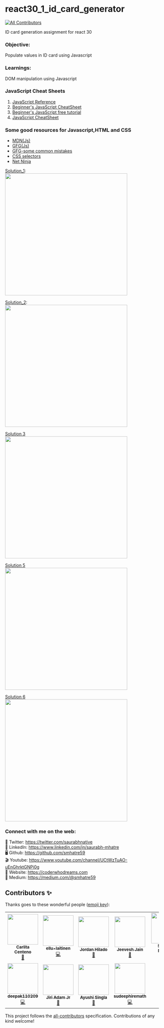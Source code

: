 # react30_1_id_card_generator
<!-- ALL-CONTRIBUTORS-BADGE:START - Do not remove or modify this section -->
[![All Contributors](https://img.shields.io/badge/all_contributors-11-orange.svg?style=flat-square)](#contributors-)
<!-- ALL-CONTRIBUTORS-BADGE:END -->
ID card generation assignment for react 30

### Objective:
Populate values in ID card using Javascript

### Learnings:
DOM manipulation using Javascript

### JavaScript Cheat Sheets

1. [JavaScript Reference](https://developer.mozilla.org/en-US/docs/Web/JavaScript/Reference)
2. [Beginner's JavaScript CheatSheet](https://websitesetup.org/javascript-cheat-sheet/)
3. [Beginner's JavaScript free tutorial](https://www.w3schools.com/js/DEFAULT.asp)
4. [JavaScript CheatSheet](https://cheatography.com/tag/javascript/)


### Some good resources for Javascript,HTML and CSS

* [MDN(Js)](https://developer.mozilla.org/en-US/docs/Web/JavaScript)
* [GFG(Js)](https://www.geeksforgeeks.org/javascript-tutorial/)
* [GFG-some common mistakes](https://www.geeksforgeeks.org/javascript-common-mistakes/?ref=lbp)
* [CSS selectors](https://developer.mozilla.org/en-US/docs/Web/CSS/CSS_Selectors)
* [Net Ninja ](https://www.youtube.com/watch?v=0Mp2kwE8xY0&list=PL4cUxeGkcC9gKfw25slm4CUDUcM_sXdml)

[Solution_1](https://github.com/codeclassifiers/react30_1_id_card_generator/tree/master/solution_1):   
<img src="https://res.cloudinary.com/dk22rcdch/image/upload/v1602039713/Blogimages/gif2_b9c37s.gif" height="400"/>

[Solution_2](https://github.com/codeclassifiers/react30_1_id_card_generator/tree/master/solution_2):   
<img src="https://res.cloudinary.com/dk22rcdch/image/upload/v1602558431/Blogimages/sol2_jonk5k.gif" height="400"/>

[Solution 3](https://res.cloudinary.com/dk22rcdch/image/upload/v1602919400/Blogimages/sol4_header_m6jcoq.gif)   
<img src="https://res.cloudinary.com/dk22rcdch/image/upload/v1602938003/Blogimages/id_card_sol_1_b0olll.gif" height="400"/>

[Solution 5](https://github.com/codeclassifiers/react30_1_id_card_generator/tree/master/solution_5)   
<img src="https://res.cloudinary.com/dk22rcdch/image/upload/v1603244387/Blogimages/Untitled_gxk2cs.gif" height="400" />   

[Solution 6](https://github.com/codeclassifiers/react30_1_id_card_generator/tree/master/solution_6)   
<img src="https://res.cloudinary.com/dk22rcdch/image/upload/v1603897880/Blogimages/Untitled_aq2dcx.gif" height="400" />   

### Connect with me on the web:
🦜 Twitter: https://twitter.com/saurabhnative  
💼 LinkedIn: https://www.linkedin.com/in/saurabh-mhatre   
🖥 Github: https://github.com/smhatre59  
🎬 Youtube: https://www.youtube.com/channel/UCtWzTuAO-uEnGhrktGNPi0g  
📃 Website: https://coderwhodreams.com   
📝 Medium: https://medium.com/@smhatre59  

## Contributors ✨

Thanks goes to these wonderful people ([emoji key](https://allcontributors.org/docs/en/emoji-key)):

<!-- ALL-CONTRIBUTORS-LIST:START - Do not remove or modify this section -->
<!-- prettier-ignore-start -->
<!-- markdownlint-disable -->
<table>
  <tr>
    <td align="center"><a href="https://carlacentenor.github.io/Portafolio/"><img src="https://avatars2.githubusercontent.com/u/32285482?v=4" width="100px;" alt=""/><br /><sub><b>Carlita Centeno</b></sub></a><br /><a href="#projectManagement-carlacentenor" title="Project Management">📆</a></td>
    <td align="center"><a href="https://github.com/ellu-laitinen"><img src="https://avatars1.githubusercontent.com/u/59651879?v=4" width="100px;" alt=""/><br /><sub><b>ellu-laitinen</b></sub></a><br /><a href="https://github.com/codeclassifiers/react30_1_id_card_generator/commits?author=ellu-laitinen" title="Code">💻</a></td>
    <td align="center"><a href="http://www.linkedin.com/in/jordanhilado"><img src="https://avatars1.githubusercontent.com/u/37820188?v=4" width="100px;" alt=""/><br /><sub><b>Jordan Hilado</b></sub></a><br /><a href="https://github.com/codeclassifiers/react30_1_id_card_generator/commits?author=jordanhilado" title="Documentation">📖</a></td>
    <td align="center"><a href="http://www.iitianexpatiates.blogspot.com"><img src="https://avatars1.githubusercontent.com/u/57412580?v=4" width="100px;" alt=""/><br /><sub><b>Jeevesh Jain</b></sub></a><br /><a href="https://github.com/codeclassifiers/react30_1_id_card_generator/commits?author=jain777" title="Documentation">📖</a></td>
    <td align="center"><a href="https://github.com/tispn"><img src="https://avatars3.githubusercontent.com/u/64691616?v=4" width="100px;" alt=""/><br /><sub><b>Sandhya Nimbark</b></sub></a><br /><a href="https://github.com/codeclassifiers/react30_1_id_card_generator/commits?author=tispn" title="Code">💻</a></td>
    <td align="center"><a href="https://github.com/Ashlin21dev"><img src="https://avatars0.githubusercontent.com/u/69051420?v=4" width="100px;" alt=""/><br /><sub><b>Ashlin dev</b></sub></a><br /><a href="https://github.com/codeclassifiers/react30_1_id_card_generator/commits?author=Ashlin21dev" title="Code">💻</a></td>
    <td align="center"><a href="https://github.com/loganlokku"><img src="https://avatars0.githubusercontent.com/u/50902574?v=4" width="100px;" alt=""/><br /><sub><b>Sooriyakumar Loganathan</b></sub></a><br /><a href="https://github.com/codeclassifiers/react30_1_id_card_generator/commits?author=loganlokku" title="Documentation">📖</a></td>
  </tr>
  <tr>
    <td align="center"><a href="https://github.com/deepak110209"><img src="https://avatars3.githubusercontent.com/u/72994035?v=4" width="100px;" alt=""/><br /><sub><b>deepak110209</b></sub></a><br /><a href="https://github.com/codeclassifiers/react30_1_id_card_generator/commits?author=deepak110209" title="Code">💻</a></td>
    <td align="center"><a href="https://github.com/JiriJAdam"><img src="https://avatars3.githubusercontent.com/u/54760137?v=4" width="100px;" alt=""/><br /><sub><b>Jiri Adam Jr </b></sub></a><br /><a href="https://github.com/codeclassifiers/react30_1_id_card_generator/commits?author=JiriJAdam" title="Documentation">📖</a></td>
    <td align="center"><a href="https://github.com/ayushisingla"><img src="https://avatars1.githubusercontent.com/u/62255672?v=4" width="100px;" alt=""/><br /><sub><b>Ayushi Singla</b></sub></a><br /><a href="https://github.com/codeclassifiers/react30_1_id_card_generator/commits?author=ayushisingla" title="Documentation">📖</a></td>
    <td align="center"><a href="https://github.com/sudeephiremath"><img src="https://avatars1.githubusercontent.com/u/73274558?v=4" width="100px;" alt=""/><br /><sub><b>sudeephiremath</b></sub></a><br /><a href="https://github.com/codeclassifiers/react30_1_id_card_generator/commits?author=sudeephiremath" title="Code">💻</a></td>
  </tr>
</table>

<!-- markdownlint-enable -->
<!-- prettier-ignore-end -->
<!-- ALL-CONTRIBUTORS-LIST:END -->

This project follows the [all-contributors](https://github.com/all-contributors/all-contributors) specification. Contributions of any kind welcome!
